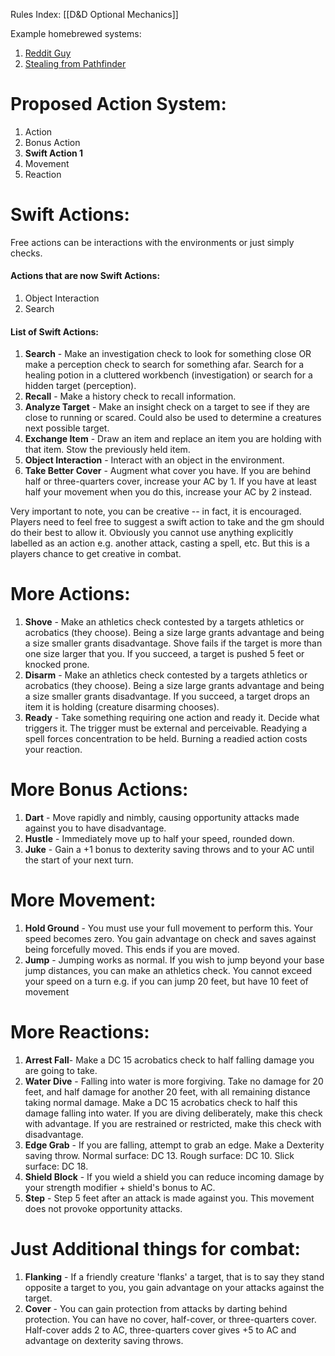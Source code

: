 Rules Index: [[D&D Optional Mechanics]]

Example homebrewed systems:
1. [Reddit Guy](https://www.reddit.com/r/DnDHomebrew/comments/vpxsh4/action_overhaul_remastered_actions_for_more/)
2. [Stealing from Pathfinder](https://2e.aonprd.com/Rules.aspx?ID=311)
# Proposed Action System:
1. Action
2. Bonus Action
3. **Swift Action 1**
5. Movement
6. Reaction
# Swift Actions:
Free actions can be interactions with the environments or just simply checks.
#### Actions that are now Swift Actions:
1. Object Interaction
2. Search
#### List of Swift Actions:
1. **Search** - Make an investigation check to look for something close OR make a perception check to search for something afar. Search for a healing potion in a cluttered workbench (investigation) or search for a hidden target (perception).
2. **Recall** - Make a history check to recall information.
3. **Analyze Target** - Make an insight check on a target to see if they are close to running or scared. Could also be used to determine a creatures next possible target.
4. **Exchange Item** - Draw an item and replace an item you are holding with that item. Stow the previously held item. 
5. **Object Interaction** - Interact with an object in the environment. 
6. **Take Better Cover** - Augment what cover you have. If you are behind half or three-quarters cover, increase your AC by 1. If you have at least half your movement when you do this, increase your AC by 2 instead.  

Very important to note, you can be creative -- in fact, it is encouraged. Players need to feel free to suggest a swift action to take and the gm should do their best to allow it. Obviously you cannot use anything explicitly labelled as an action e.g. another attack, casting a spell, etc. But this is a players chance to get creative in combat. 

# More Actions:
1. **Shove** - Make an athletics check contested by a targets athletics or acrobatics (they choose). Being a size large grants advantage and being a size smaller grants disadvantage. Shove fails if the target is more than one size larger that you. If you succeed, a target is pushed 5 feet or knocked prone.
2. **Disarm** - Make an athletics check contested by a targets athletics or acrobatics (they choose). Being a size large grants advantage and being a size smaller grants disadvantage. If you succeed, a target drops an item it is holding (creature disarming chooses). 
3. **Ready** - Take something requiring one action and ready it. Decide what triggers it. The trigger must be external and perceivable. Readying a spell forces concentration to be held. Burning a readied action costs your reaction. 
# More Bonus Actions:
1. **Dart** - Move rapidly and nimbly, causing opportunity attacks made against you to have disadvantage. 
2. **Hustle** - Immediately move up to half your speed, rounded down. 
3. **Juke** - Gain a +1 bonus to dexterity saving throws and to your AC until the start of your next turn.
# More Movement:
1. **Hold Ground** - You must use your full movement to perform this. Your speed becomes zero. You gain advantage on check and saves against being forcefully moved. This ends if you are moved.
2. **Jump** - Jumping works as normal. If you wish to jump beyond your base jump distances, you can make an athletics check. You cannot exceed your speed on a turn e.g. if you can jump 20 feet, but have 10 feet of movement 
# More Reactions:
1. **Arrest Fall**- Make a DC 15 acrobatics check to half falling damage you are going to take.
2. **Water Dive** - Falling into water is more forgiving. Take no damage for 20 feet, and half damage for another 20 feet, with all remaining distance taking normal damage. Make a DC 15 acrobatics check to half this damage falling into water. If you are diving deliberately, make this check with advantage. If you are restrained or restricted, make this check with disadvantage. 
3. **Edge Grab** - If you are falling, attempt to grab an edge. Make a Dexterity saving throw. Normal surface: DC 13. Rough surface: DC 10. Slick surface: DC 18. 
4. **Shield Block** - If you wield a shield you can reduce incoming damage by your strength modifier + shield's bonus to AC. 
5. **Step** - Step 5 feet after an attack is made against you. This movement does not provoke opportunity attacks. 

# Just Additional things for combat:
1. **Flanking** - If a friendly creature 'flanks' a target, that is to say they stand opposite a target to you, you gain advantage on your attacks against the target. 
2. **Cover** - You can gain protection from attacks by darting behind protection. You can have no cover, half-cover, or three-quarters cover. Half-cover adds 2 to AC, three-quarters cover gives +5 to AC and advantage on dexterity saving throws. 
